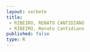 ```yaml
---
layout: verbete
title:
 - RIBEIRO, RENATO CANTIDIANO
 - RIBEIRO, Renato Cantidiano
published: false
type: R
---
```


